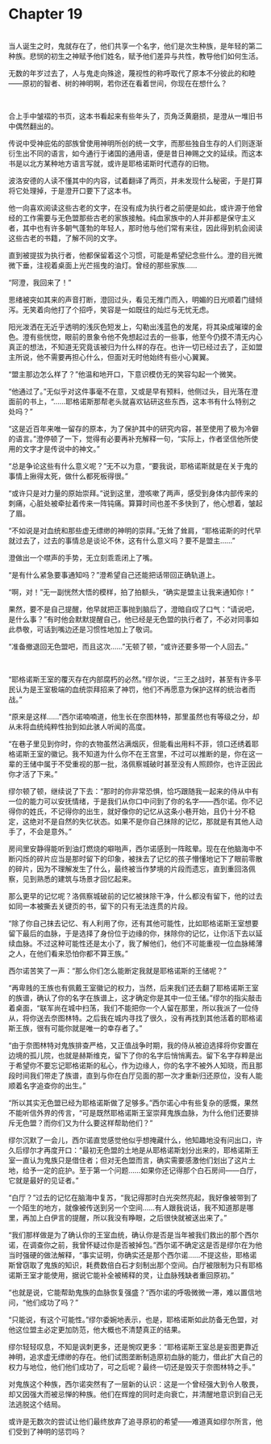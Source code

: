 # Chapter 19

<br>
当人诞生之时，鬼就存在了，他们共享一个名字，他们是次生种族，是年轻的第二种族。悲悯的初生之神赋予他们姓名，赋予他们差异与共性，教导他们如何生活。

无数的年岁过去了，人与鬼走向殊途，蔑视性的称呼取代了原本不分彼此的和睦——原初的智者、树的神明啊，若你还在看着世间，你现在在想什么？

<br>

合上手中皱褶的书页，这本书看起来有些年头了，页角泛黄磨损，是澄从一堆旧书中偶然翻出的。

传说中受神庇佑的部族曾使用神明所创的统一文字，而那些独自生存的人们则逐渐衍生出不同的语言，如今通行于诸国的通用语，便是昔日神赐之文的延续。而这本书是以北方某种地方语言写就，或许是耶格诺斯时代遗存的旧物。

波洛安德的人读不懂其中的内容，试着翻译了两页，并未发现什么秘密，于是打算将它处理掉，于是澄开口要下了这本书。

他一向喜欢阅读这些古老的文字，在没有成为执行者之前便是如此，或许源于他曾经的工作需要与无色盟那些古老的家族接触。纯血家族中的人并非都是保守主义者，其中也有许多朝气蓬勃的年轻人，那时他与他们常有来往，因此得到机会阅读这些古老的书籍，了解不同的文字。

直到被提拔为执行者，他都保留着这个习惯，可能是希望纪念些什么。澄的目光微微下垂，注视着桌面上光芒摇曳的油灯。曾经的那些家族……

“阿澄，我回来了！”

思绪被突如其来的声音打断，澄回过头，看见无推门而入，明媚的日光顺着门缝倾泻。无笑着向他打了个招呼，笑容是一如既往的灿烂与无忧无虑。

阳光泼洒在无近乎透明的浅灰色短发上，勾勒出浅蓝色的发尾，将其染成璀璨的金色。澄有些恍惚，眼前的景象令他不免想起过去的一些事，他至今仍摸不清无内心真正的想法，不知道无究竟该被归为什么样的存在。也许一切已经过去了，正如盟主所说，他不需要再担心什么，但面对无时他始终有些小心翼翼。

“盟主那边怎么样了？”他温和地开口，下意识模仿无的笑容勾起一个微笑。

“他通过了。”无似乎对这件事毫不在意，又或是早有预料，他侧过头，目光落在澄面前的书上，“……耶格诺斯那帮老头就喜欢钻研这些东西，这本书有什么特别之处吗？”

“这是近百年来唯一留存的原本，为了保护其中的研究内容，甚至使用了极为冷僻的语言。”澄停顿了一下，觉得有必要再补充解释一句，“实际上，作者坚信他所使用的文字才是传说中的神文。”

“总是争论这些有什么意义呢？”无不以为意，“要我说，耶格诺斯就是在关于鬼的事情上揪得太死，做什么都死板得很。”

“或许只是对力量的原始崇拜。”说到这里，澄咳嗽了两声，感受到身体内部传来的刺痛，心脏处被牵扯着传来一阵钝痛。算算时间也差不多快到了，他心想着，皱起了眉。

“不如说是对血统和那些虚无缥缈的神明的崇拜。”无耸了耸肩，“耶格诺斯的时代早就过去了，过去的事情总是谈论不休，这有什么意义吗？要不是盟主……”

澄做出一个噤声的手势，无立刻乖乖闭上了嘴。

“是有什么紧急要事通知吗？”澄希望自己还能把话带回正确轨道上。

“啊，对！”无一副恍然大悟的模样，拍了拍额头，“确实是盟主让我来通知你！”  

果然，要不是自己提醒，他早就把正事抛到脑后了，澄暗自叹了口气：“请说吧，是什么事？”有时他会默默提醒自己，他已经是无色盟的执行者了，不必对同事如此恭敬，可话到嘴边还是习惯性地加上了敬词。  

“准备撤退回无色盟吧，而且这次……”无顿了顿，“或许还要多带一个人回去。”

<br>

“耶格诺斯王室的覆灭存在内部腐朽的必然。”缪尔说，“三王之战时，甚至有许多平民认为是王室极端的血统崇拜招来了神罚，他们不再愿意为保护这样的统治者而战。”

“原来是这样……”西尔诺喃喃道，他生长在奈图林特，那里虽然也有等级之分，却从未将血统纯粹性抬到如此骇人听闻的高度。

“在巷子里见到你时，你的衣物虽然沾满烟灰，但能看出用料不菲，领口还绣着耶格诺斯王室的徽记。我不知道为什么你不在王宫里，不过可以推断的是，你在这一辈的王储中属于不受重视的那一批，洛佩察城破时甚至没有人照顾你，也许正因此你才活了下来。”

缪尔顿了顿，继续说了下去：“那时的你非常恐惧，恰巧跟随我一起来的侍从中有一位的能力可以安抚情绪，于是我们从你口中问到了你的名字——西尔诺。你不记得你的姓氏，不记得你的出生，就好像你的记忆从这条小巷开始，且仍十分不稳定，这绝对不是自然的失忆状态。如果不是你自己抹除的记忆，那就是有其他人动手了，不会是意外。”

房间里安静得能听到油灯燃烧的噼啪声，西尔诺感到一阵眩晕。现在在他脑海中不断闪烁的碎片应当是那时留下的印象，被抹去了记忆的孩子懵懂地记下了眼前零散的碎片，因为不理解发生了什么，最终被当作梦境的片段而遗忘，直到重回洛佩察，见到熟悉的建筑与场景才回忆起来。

那么更早的记忆呢？洛佩察城破前的记忆被抹除干净，什么都没有留下，他的过去如同一本被撕去关键页的书，留下的只有无法连贯的片段。

“除了你自己抹去记忆、有人利用了你，还有其他可能性，比如耶格诺斯王室想要留下最后的血脉，于是选择了身份位于边缘的你，抹除你的记忆，让你活下去以延续血脉。不过这种可能性还是太小了，我了解他们，他们不可能重视一位血脉稀薄之人，在他们看来恐怕你都不算王族。”

西尔诺苦笑了一声：“那么你们怎么能断定我就是耶格诺斯的王储呢？”

“再卑贱的王族也有佩戴王室徽记的权力，当然，后来我们还去翻了耶格诺斯王室的族谱，确认了你的名字在族谱上，这才确定你是其中一位王储。”缪尔的指尖敲击着桌面，“联军尚在城中扫荡，我们不能把你一个人留在那里，所以我派了一位侍从，将你送去奈图林特。之后我在城内寻找了很久，没有再找到其他活着的耶格诺斯王族，很有可能你就是唯一的幸存者了。”

“由于奈图林特对鬼族排查严格，又正值战争时期，我的侍从被迫选择将你安置在边境的孤儿院，也就是赫斯维克，留下了你的名字后悄悄离去。留下名字存粹是出于希望你不要忘记耶格诺斯的私心，作为边缘人，你的名字不被外人知晓，而且那段时间我们带走了族谱，直到与你在白厅见面的那一次才重新归还原位，没有人能顺着名字追查你的出生。”

“所以其实无色盟已经为耶格诺斯做了足够多。”西尔诺心中有些复杂的感慨，果然不能听信外界的传言，“可是既然耶格诺斯王室崇拜鬼族血脉，为什么他们还要排斥无色盟？而你们又为什么要这样帮助他们？”

缪尔沉默了一会儿，西尔诺直觉感觉他似乎想掩藏什么，他知趣地没有问出口，许久后缪尔才再度开口：“最初无色盟的土地是从耶格诺斯划分出来的，耶格诺斯王室一直认为鬼族只是借住者；但对无色盟而言，确实需要感激他们划出了这片土地，给予一定的庇护。至于第一个问题……如果你还记得那个白石房间——白厅，它就是最好的见证者。”

“白厅？”过去的记忆在脑海中复苏，“我记得那时白光突然亮起，我好像被带到了一个陌生的地方，就像被传送到另一个空间……有人跟我说话，我不知道那是哪里，再加上白伊言的提醒，所以我没有睁眼，之后很快就被送出来了。”

“我们那样做是为了确认你的王室血统，确认你是否是当年被我们救出的那个西尔诺，在调查你之前，我曾怀疑过你是否被掉包。”西尔诺不确定这是否是缪尔在为他当时强硬的做法解释，“事实证明，你确实还是那个西尔诺……不提这些，耶格诺斯曾窃取了鬼族的知识，耗费数倍白石才刻制出那个空间。白厅被限制为只有耶格诺斯王室才能使用，据说它能补全被稀释的灵，让血脉残缺者重回原初。”

“也就是说，它能帮助鬼族的血脉恢复强盛？”西尔诺的呼吸微微一滞，难以置信地问，“他们成功了吗？”

“只能说，有这个可能性。”缪尔委婉地表示，也是，耶格诺斯如此防备无色盟，对他这位盟主必定更加防范，他大概也不清楚真正的结果。

缪尔轻轻叹息，不知是讽刺更多，还是惋叹更多：“耶格诺斯王室总是妄图更靠近神明，追求虚无缥缈的存在。他们试图垄断制造原初血脉的能力，借此扩大自己的权力与地位，他们他们成功了，可之后呢？最终一切还是毁灭于奈图林特之手。”

对鬼族这个种族，西尔诺突然有了一层新的认识：这是一个曾经强大到令人敬畏，却又因强大而被忌惮的种族。他们在辉煌的同时走向衰亡，并清醒地意识到自己无法逃脱这个结局。

或许是无数次的尝试让他们最终放弃了追寻原初的希望——难道真如缪尔所言，他们受到了神明的惩罚吗？
